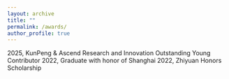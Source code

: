 ```yaml
---
layout: archive
title: ""
permalink: /awards/
author_profile: true
---
```


2025, KunPeng & Ascend Research and Innovation Outstanding Young Contributor
2022, Graduate with honor of Shanghai 
2022, Zhiyuan Honors Scholarship